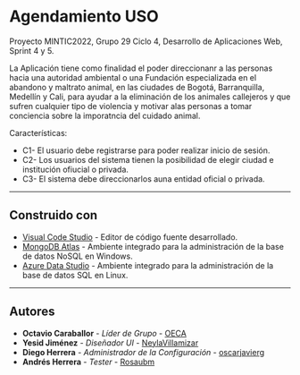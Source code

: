 # Agendamiento USO

Proyecto MINTIC2022, Grupo 29 Ciclo 4, Desarrollo de Aplicaciones Web, Sprint 4 y 5.

La Aplicación tiene como finalidad el poder direccionanr a las personas hacia una autoridad ambiental o una Fundación especializada en el abandono y maltrato animal, en las ciudades de Bogotá, Barranquilla, Medellín y Cali, para ayudar a la eliminación de los animales callejeros y que sufren cualquier tipo de violencia y motivar  alas personas a tomar conciencia sobre la imporatncia del cuidado animal.

Características:

* C1- El usuario debe registrarse para poder realizar inicio de sesión.
* C2- Los usuarios del sistema tienen la posibilidad de elegir ciudad e institución ofiucial o privada.
* C3- El sistema debe direccionarlos auna entidad oficial o privada.


---
## Construido con

* [Visual Code Studio](https://code.visualstudio.com/) - Editor de código fuente desarrollado.
* [MongoDB Atlas](https://account.mongodb.com/) - Ambiente integrado para la administración de la base de datos NoSQL en Windows.
* [Azure Data Studio](https://docs.microsoft.com/en-us/sql/azure-data-studio/download-azure-data-studio?view=sql-server-ver15) - Ambiente integrado para la administración de la base de datos SQL en Linux.

---
## Autores

* **Octavio Caraballor** - *Líder de Grupo* -  [OECA](https://github.com/OECA)
* **Yesid Jiménez** - *Diseñador UI* - [NeylaVillamizar](https://github.com/NeylaVillamizar)
* **Diego Herrera** - *Administrador de la Configuración* - [oscarjavierg](https://github.com/oscarjavierg)
* **Andrés Herrera** - *Tester* - [Rosaubm](https://github.com/Rosaubm)
